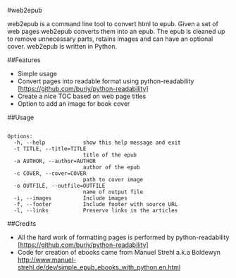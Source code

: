 #web2epub

web2epub is a command line tool to convert html to epub. Given a set of web pages web2epub converts them into an epub. The epub is cleaned up to remove unnecessary parts, retains images and can have an optional cover. web2epub is written in Python.

##Features

* Simple usage
* Convert pages into readable format using python-readability [https://github.com/buriy/python-readability] 
* Create a nice TOC based on web page titles
* Option to add an image for book cover

##Usage
```Usage: web2epub.py [options] url1 url2 ...urln

Options:
  -h, --help            show this help message and exit
  -t TITLE, --title=TITLE
                        title of the epub
  -a AUTHOR, --author=AUTHOR
                        author of the epub
  -c COVER, --cover=COVER
                        path to cover image
  -o OUTFILE, --outfile=OUTFILE
                        name of output file
  -i, --images          Include images
  -f, --footer          Include footer with source URL
  -l, --links           Preserve links in the articles
```

##Credits

* All the hard work of formatting pages is performed by python-readability [https://github.com/buriy/python-readability]
* Code for creation of ebooks came from Manuel Strehl a.k.a Boldewyn http://www.manuel-strehl.de/dev/simple_epub_ebooks_with_python.en.html
